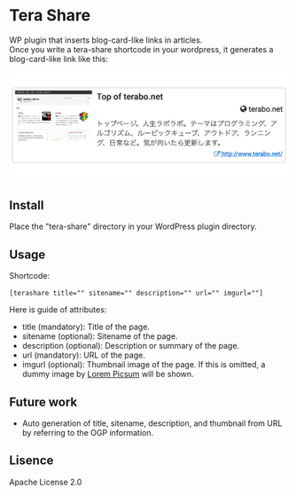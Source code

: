 Tera Share
==========

WP plugin that inserts blog-card-like links in articles.  
Once you write a tera-share shortcode in your wordpress,
it generates a blog-card-like link like this:

![Example](https://raw.githubusercontent.com/kotarot/tera-share/master/example.png "Example")

Install
-------

Place the "tera-share" directory in your WordPress plugin directory.


Usage
-----

Shortcode:

    [terashare title="" sitename="" description="" url="" imgurl=""]

Here is guide of attributes:

* title (mandatory): Title of the page.
* sitename (optional): Sitename of the page.
* description (optional): Description or summary of the page.
* url (mandatory): URL of the page.
* imgurl (optional): Thumbnail image of the page. If this is omitted, a dummy image by [Lorem Picsum](https://picsum.photos/) will be shown.


Future work
------------

* Auto generation of title, sitename, description, and thumbnail from URL by referring to the OGP information.


Lisence
-------

Apache License 2.0
